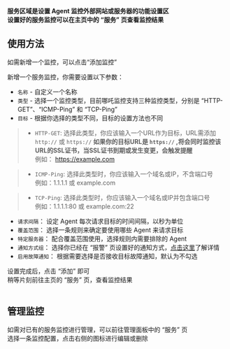 **服务区域是设置 Agent 监控外部网站或服务器的功能设置区**  
**设置好的服务监控可以在主页中的 “服务” 页查看监控结果**
<br/>

## 使用方法

如需新增一个监控，可以点击“添加监控”  

新增一个服务监控，你需要设置以下参数：  
+ `名称` - 自定义一个名称  
+ `类型` - 选择一个监控类型，目前哪吒监控支持三种监控类型，分别是 “HTTP-GET”、“ICMP-Ping” 和 “TCP-Ping”
+ `目标` - 根据你选择的类型不同，目标的设置方法也不同
> + `HTTP-GET`: 选择此类型，你应该输入一个URL作为目标，URL需添加 `http://` 或 `https://` **如果你的目标URL是 `https://` ,将会同时监控该URL的SSL证书，当SSL证书到期或发生变更，会触发提醒**  
例如： https://example.com  

> + `ICMP-Ping`: 选择此类型时，你应该输入一个域名或IP，不含端口号  
例如：1.1.1.1 或 example.com 

> + `TCP-Ping`: 选择此类型时，你应该输入一个域名或IP并包含端口号  
例如：1.1.1.1:80 或 example.com:22  
+ `请求间隔`： 设定 Agent 每次请求目标的时间间隔，以秒为单位  
+ `覆盖范围`： 选择一条规则来确定要使用哪些 Agent 来请求目标  
+ `特定服务器`： 配合覆盖范围使用，选择规则内需要排除的 Agent  
+ `通知方式组`： 选择你已经在 “报警” 页设置好的通知方式，[点击这里](/guide/notifications.html#灵活的通知方式)了解详情
+ `启用故障通知`： 根据需要选择是否接收目标故障通知，默认为不勾选  

设置完成后，点击 “添加” 即可  
稍等片刻前往主页的 “服务” 页，查看监控结果  
<br/>

## 管理监控
如需对已有的服务监控进行管理，可以前往管理面板中的 “服务” 页  
选择一条监控配置，点击右侧的图标进行编辑或删除